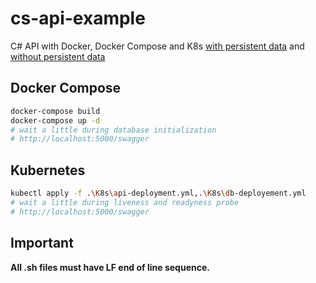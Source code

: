 # cs-api-example

C# API with Docker, Docker Compose and K8s [with persistent data](https://github.com/garrou/cs-api-example/tree/persist) and [without persistent data](https://github.com/garrou/cs-api-example/tree/main)

## Docker Compose

```sh
docker-compose build
docker-compose up -d
# wait a little during database initialization
# http://localhost:5000/swagger 
```

## Kubernetes

```sh
kubectl apply -f .\K8s\api-deployment.yml,.\K8s\db-deployement.yml
# wait a little during liveness and readyness probe
# http://localhost:5000/swagger 
```

## Important

**All .sh files must have LF end of line sequence.**